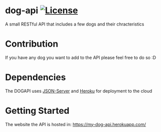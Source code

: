 # dog-api [![License](https://img.shields.io/github/license/TofuOfficial/DOGAPI.svg)](https://github.com/TofuOfficial/DOGAPI/blob/master/LICENSE)
A small RESTful API that includes a few dogs and their chracteristics

# Contribution
If you have any dog you want to add to the API please feel free to do so :D

# Dependencies
The DOGAPI uses [JSON-Server](https://github.com/typicode/json-server) and [Heroku](heroku.com) for deployment to the cloud

# Getting Started
The website the API is hosted in: https://my-dog-api.herokuapp.com/
